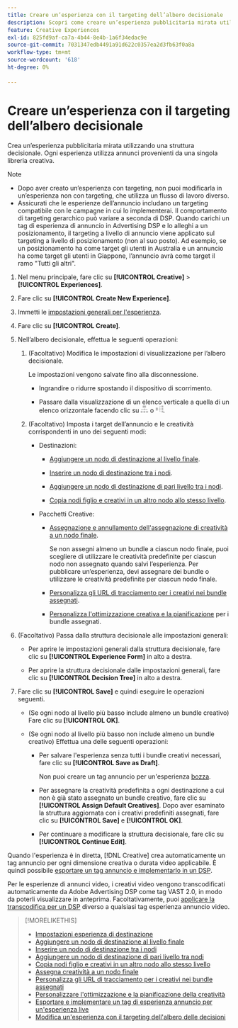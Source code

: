 ```yaml
---
title: Creare un’esperienza con il targeting dell’albero decisionale
description: Scopri come creare un’esperienza pubblicitaria mirata utilizzando una struttura decisionale.
feature: Creative Experiences
exl-id: 825fd9af-ca7a-4b44-8e4b-1a6f34edac9e
source-git-commit: 7031347edb4491a91d622c0357ea2d3fb63f0a8a
workflow-type: tm+mt
source-wordcount: '618'
ht-degree: 0%

---
```


# Creare un’esperienza con il targeting dell’albero decisionale

Crea un’esperienza pubblicitaria mirata utilizzando una struttura decisionale. Ogni esperienza utilizza annunci provenienti da una singola libreria creativa.

>[!NOTE]
>
>* Dopo aver creato un’esperienza con targeting, non puoi modificarla in un’esperienza non con targeting, che utilizza un flusso di lavoro diverso.
>* Assicurati che le esperienze dell’annuncio includano un targeting compatibile con le campagne in cui lo implementerai. Il comportamento di targeting gerarchico può variare a seconda di DSP. Quando carichi un tag di esperienza di annuncio in Advertising DSP e lo alleghi a un posizionamento, il targeting a livello di annuncio viene applicato sul targeting a livello di posizionamento (non al suo posto). Ad esempio, se un posizionamento ha come target gli utenti in Australia e un annuncio ha come target gli utenti in Giappone, l’annuncio avrà come target il ramo &quot;Tutti gli altri&quot;.

1. Nel menu principale, fare clic su **[!UICONTROL Creative]** > **[!UICONTROL Experiences]**.

1. Fare clic su **[!UICONTROL Create New Experience]**.

1. Immetti le [impostazioni generali per l&#39;esperienza](experience-settings-targeting.md).

1. Fare clic su **[!UICONTROL Create]**.

1. Nell’albero decisionale, effettua le seguenti operazioni:

   1. (Facoltativo) Modifica le impostazioni di visualizzazione per l’albero decisionale.

      Le impostazioni vengono salvate fino alla disconnessione.

      * Ingrandire o ridurre spostando il dispositivo di scorrimento.

      * Passare dalla visualizzazione di un elenco verticale a quella di un elenco orizzontale facendo clic su ![Visualizza come struttura verticale](/help/creative/assets/tree-vertical.png "Visualizza come struttura verticale") o ![Visualizza come albero orizzontale](/help/creative/assets/tree-horizontal.png "Visualizza come albero orizzontale").

   1. (Facoltativo) Imposta i target dell’annuncio e le creatività corrispondenti in uno dei seguenti modi:

      * Destinazioni:

         * [Aggiungere un nodo di destinazione al livello finale](experience-target-node-add-final.md).

         * [Inserire un nodo di destinazione tra i nodi](experience-target-node-add-inner.md).

         * [Aggiungere un nodo di destinazione di pari livello tra i nodi](experience-target-node-add-sibling.md).

         * [Copia nodi figlio e creativi in un altro nodo allo stesso livello](experience-target-node-copy.md).

      * Pacchetti Creative:

         * [Assegnazione e annullamento dell&#39;assegnazione di creatività a un nodo finale](experience-assign-creative-bundles.md).

           Se non assegni almeno un bundle a ciascun nodo finale, puoi scegliere di utilizzare le creatività predefinite per ciascun nodo non assegnato quando salvi l’esperienza. Per pubblicare un’esperienza, devi assegnare dei bundle o utilizzare le creatività predefinite per ciascun nodo finale.

         * [Personalizza gli URL di tracciamento per i creativi nei bundle assegnati](experience-tracking-urls-targeting.md).

         * [Personalizza l&#39;ottimizzazione creativa e la pianificazione](experience-optimization-scheduling-targeting.md) per i bundle assegnati.

1. (Facoltativo) Passa dalla struttura decisionale alle impostazioni generali:

   * Per aprire le impostazioni generali dalla struttura decisionale, fare clic su **[!UICONTROL Experience Form]** in alto a destra.

   * Per aprire la struttura decisionale dalle impostazioni generali, fare clic su **[!UICONTROL Decision Tree]** in alto a destra.

1. Fare clic su **[!UICONTROL Save]** e quindi eseguire le operazioni seguenti.

   * (Se ogni nodo al livello più basso include almeno un bundle creativo) Fare clic su **[!UICONTROL OK]**.

   * (Se ogni nodo al livello più basso non include almeno un bundle creativo) Effettua una delle seguenti operazioni:

      * Per salvare l&#39;esperienza senza tutti i bundle creativi necessari, fare clic su **[!UICONTROL Save as Draft]**.

        Non puoi creare un tag annuncio per un&#39;esperienza [bozza](experience-about.md#experience-statuses).

      * Per assegnare la creatività predefinita a ogni destinazione a cui non è già stato assegnato un bundle creativo, fare clic su **[!UICONTROL Assign Default Creatives]**. Dopo aver esaminato la struttura aggiornata con i creativi predefiniti assegnati, fare clic su **[!UICONTROL Save]** e **[!UICONTROL OK]**.

      * Per continuare a modificare la struttura decisionale, fare clic su **[!UICONTROL Continue Edit]**.

Quando l&#39;esperienza è in diretta, [!DNL Creative] crea automaticamente un tag annuncio per ogni dimensione creativa o durata video applicabile. È quindi possibile [esportare un tag annuncio e implementarlo in un DSP](/help/creative/experiences/experience-tag-export.md).

Per le esperienze di annunci video, i creativi video vengono transcodificati automaticamente da Adobe Advertising DSP come tag VAST 2.0, in modo da poterli visualizzare in anteprima. Facoltativamente, puoi [applicare la transcodifica per un DSP](experience-tag-video-transcoding.md) diverso a qualsiasi tag esperienza annuncio video.

>[!MORELIKETHIS]
>
>* [Impostazioni esperienza di destinazione](experience-settings-targeting.md)
>* [Aggiungere un nodo di destinazione al livello finale](experience-target-node-add-final.md)
>* [Inserire un nodo di destinazione tra i nodi](experience-target-node-add-inner.md)
>* [Aggiungere un nodo di destinazione di pari livello tra nodi](experience-target-node-add-sibling.md)
>* [Copia nodi figlio e creativi in un altro nodo allo stesso livello](experience-target-node-copy.md)
>* [Assegna creatività a un nodo finale](experience-assign-creative-bundles.md)
>* [Personalizza gli URL di tracciamento per i creativi nei bundle assegnati](experience-tracking-urls-targeting.md)
>* [Personalizzare l&#39;ottimizzazione e la pianificazione della creatività](experience-optimization-scheduling-targeting.md)
>* [Esportare e implementare un tag di esperienza annuncio per un&#39;esperienza live](/help/creative/experiences/experience-tag-export.md)
>* [Modifica un&#39;esperienza con il targeting dell&#39;albero delle decisioni](experience-edit-targeting.md)
